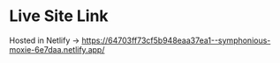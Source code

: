 # Live Site Link
Hosted in Netlify -> https://64703ff73cf5b948eaa37ea1--symphonious-moxie-6e7daa.netlify.app/